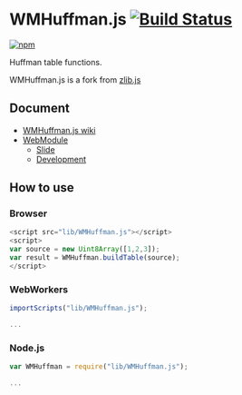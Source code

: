 # WMHuffman.js [![Build Status](https://travis-ci.org/uupaa/WMHuffman.js.png)](http://travis-ci.org/uupaa/WMHuffman.js)

[![npm](https://nodei.co/npm/uupaa.wmhuffman.js.png?downloads=true&stars=true)](https://nodei.co/npm/uupaa.wmhuffman.js/)

Huffman table functions.


WMHuffman.js is a fork from [zlib.js](https://github.com/imaya/zlib.js)

## Document

- [WMHuffman.js wiki](https://github.com/uupaa/WMHuffman.js/wiki/WMHuffman)
- [WebModule](https://github.com/uupaa/WebModule)
    - [Slide](http://uupaa.github.io/Slide/slide/WebModule/index.html)
    - [Development](https://github.com/uupaa/WebModule/wiki/Development)

## How to use

### Browser

```js
<script src="lib/WMHuffman.js"></script>
<script>
var source = new Uint8Array([1,2,3]);
var result = WMHuffman.buildTable(source);
</script>
```

### WebWorkers

```js
importScripts("lib/WMHuffman.js");

...
```

### Node.js

```js
var WMHuffman = require("lib/WMHuffman.js");

...
```
